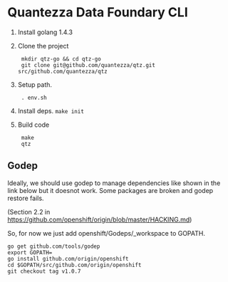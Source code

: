 Quantezza Data Foundary CLI
===
1. Install golang 1.4.3
2. Clone the project 

		mkdir qtz-go && cd qtz-go
		git clone git@github.com/quantezza/qtz.git src/github.com/quantezza/qtz


3. Setup path.

		. env.sh


4. Install deps. `make init`

5. Build code

		make
		qtz



Godep
---
Ideally, we should use godep to manage dependencies like shown in the link below but it doesnot work. Some packages are broken and godep restore fails.

(Section 2.2 in https://github.com/openshift/origin/blob/master/HACKING.md)

So, for now we just add openshift/Godeps/_workspace to GOPATH.

```
go get github.com/tools/godep
export GOPATH=
go install github.com/origin/openshift
cd $GOPATH/src/github.com/origin/openshift
git checkout tag v1.0.7
```